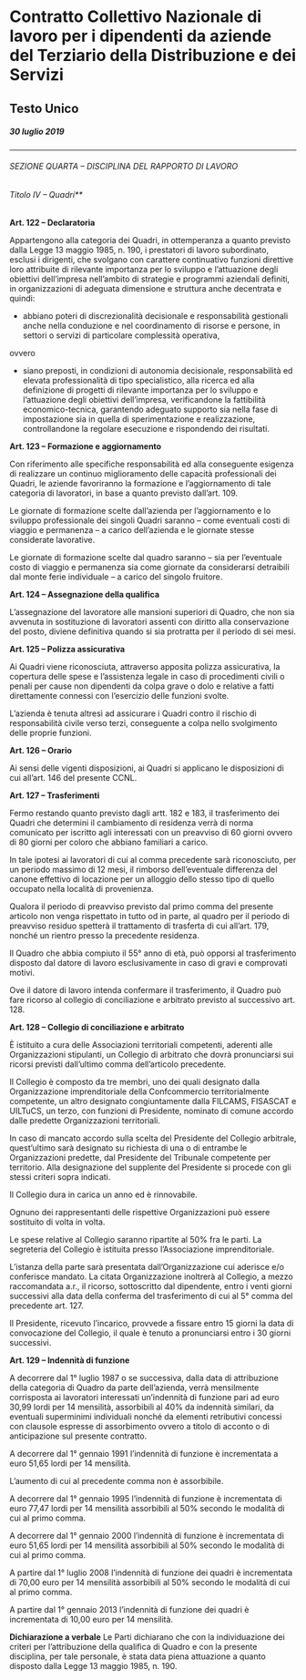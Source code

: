 # Contratto Collettivo Nazionale di lavoro per i dipendenti da aziende del Terziario della Distribuzione e dei Servizi

## Testo Unico

##### 30 luglio 2019


-----


###### SEZIONE QUARTA – DISCIPLINA DEL RAPPORTO DI LAVORO

###### Titolo IV – Quadri**

**Art. 122 – Declaratoria**

Appartengono alla categoria dei Quadri, in ottemperanza a quanto previsto dalla
Legge 13 maggio 1985, n. 190, i prestatori di lavoro subordinato, esclusi i dirigenti,
che svolgano con carattere continuativo funzioni direttive loro attribuite di rilevante
importanza per lo sviluppo e l’attuazione degli obiettivi dell’impresa nell’ambito di
strategie e programmi aziendali definiti, in organizzazioni di adeguata dimensione e
struttura anche decentrata e quindi:

- abbiano poteri di discrezionalità decisionale e responsabilità gestionali anche
nella conduzione e nel coordinamento di risorse e persone, in settori o servizi
di particolare complessità operativa,

ovvero

- siano preposti, in condizioni di autonomia decisionale, responsabilità ed elevata professionalità di tipo specialistico, alla ricerca ed alla definizione di progetti
di rilevante importanza per lo sviluppo e l’attuazione degli obiettivi dell’impresa, verificandone la fattibilità economico-tecnica, garantendo adeguato supporto sia nella fase di impostazione sia in quella di sperimentazione e realizzazione,
controllandone la regolare esecuzione e rispondendo dei risultati.


**Art. 123 – Formazione e aggiornamento**

Con riferimento alle specifiche responsabilità ed alla conseguente esigenza di realizzare un continuo miglioramento delle capacità professionali dei Quadri, le aziende
favoriranno la formazione e l’aggiornamento di tale categoria di lavoratori, in base a
quanto previsto dall’art. 109.

Le giornate di formazione scelte dall’azienda per l’aggiornamento e lo sviluppo professionale dei singoli Quadri saranno – come eventuali costi di viaggio e permanenza
– a carico dell’azienda e le giornate stesse considerate lavorative.

Le giornate di formazione scelte dal quadro saranno – sia per l’eventuale costo di
viaggio e permanenza sia come giornate da considerarsi detraibili dal monte ferie
individuale – a carico del singolo fruitore.

**Art. 124 – Assegnazione della qualifica**

L’assegnazione del lavoratore alle mansioni superiori di Quadro, che non sia avvenuta
in sostituzione di lavoratori assenti con diritto alla conservazione del posto, diviene
definitiva quando si sia protratta per il periodo di sei mesi.

**Art. 125 – Polizza assicurativa**

Ai Quadri viene riconosciuta, attraverso apposita polizza assicurativa, la copertura
delle spese e l’assistenza legale in caso di procedimenti civili o penali per cause non
dipendenti da colpa grave o dolo e relative a fatti direttamente connessi con l’esercizio delle funzioni svolte.

L’azienda è tenuta altresì ad assicurare i Quadri contro il rischio di responsabilità
civile verso terzi, conseguente a colpa nello svolgimento delle proprie funzioni.

**Art. 126 – Orario**

Ai sensi delle vigenti disposizioni, ai Quadri si applicano le disposizioni di cui all’art. 146 del presente CCNL.


**Art. 127 – Trasferimenti**

Fermo restando quanto previsto dagli artt. 182 e 183, il trasferimento dei Quadri che
determini il cambiamento di residenza verrà di norma comunicato per iscritto agli
interessati con un preavviso di 60 giorni ovvero di 80 giorni per coloro che abbiano
familiari a carico.

In tale ipotesi ai lavoratori di cui al comma precedente sarà riconosciuto, per un periodo
massimo di 12 mesi, il rimborso dell’eventuale differenza del canone effettivo di locazione per un alloggio dello stesso tipo di quello occupato nella località di provenienza.

Qualora il periodo di preavviso previsto dal primo comma del presente articolo non
venga rispettato in tutto od in parte, al quadro per il periodo di preavviso residuo
spetterà il trattamento di trasferta di cui all’art. 179, nonché un rientro presso la precedente residenza.

Il Quadro che abbia compiuto il 55° anno di età, può opporsi al trasferimento disposto dal datore di lavoro esclusivamente in caso di gravi e comprovati motivi.

Ove il datore di lavoro intenda confermare il trasferimento, il Quadro può fare ricorso al collegio di conciliazione e arbitrato previsto al successivo art. 128.

**Art. 128 – Collegio di conciliazione e arbitrato**

È istituito a cura delle Associazioni territoriali competenti, aderenti alle
Organizzazioni stipulanti, un Collegio di arbitrato che dovrà pronunciarsi sui
ricorsi previsti dall’ultimo comma dell’articolo precedente.

Il Collegio è composto da tre membri, uno dei quali designato dalla Organizzazione
imprenditoriale della Confcommercio territorialmente competente, un altro
designato congiuntamente dalla FILCAMS, FISASCAT e UILTuCS, un terzo, con
funzioni di Presidente, nominato di comune accordo dalle predette Organizzazioni
territoriali.

In caso di mancato accordo sulla scelta del Presidente del Collegio arbitrale,
quest’ultimo sarà designato su richiesta di una o di entrambe le Organizzazioni predette, dal Presidente del Tribunale competente per territorio. Alla designazione
del supplente del Presidente si procede con gli stessi criteri sopra indicati.

Il Collegio dura in carica un anno ed è rinnovabile.

Ognuno dei rappresentanti delle rispettive Organizzazioni può essere sostituito di
volta in volta.

Le spese relative al Collegio saranno ripartite al 50% fra le parti. La segreteria del
Collegio è istituita presso l’Associazione imprenditoriale.

L’istanza della parte sarà presentata dall’Organizzazione cui aderisce e/o conferisce
mandato. La citata Organizzazione inoltrerà al Collegio, a mezzo raccomandata
a.r., il ricorso, sottoscritto dal dipendente, entro i venti giorni successivi alla data
della conferma del trasferimento di cui al 5° comma del precedente art. 127.

Il Presidente, ricevuto l’incarico, provvede a fissare entro 15 giorni la data di
convocazione del Collegio, il quale è tenuto a pronunciarsi entro i 30 giorni successivi.

**Art. 129 – Indennità di funzione**

A decorrere dal 1° luglio 1987 o se successiva, dalla data di attribuzione della categoria di Quadro da parte dell’azienda, verrà mensilmente corrisposta ai lavoratori
interessati un’indennità di funzione pari ad euro 30,99 lordi per 14 mensilità, assorbibili al 40% da indennità similari, da eventuali superminimi individuali nonché da
elementi retributivi concessi con clausole espresse di assorbimento ovvero a titolo di
acconto o di anticipazione sul presente contratto.

A decorrere dal 1° gennaio 1991 l’indennità di funzione è incrementata a euro 51,65
lordi per 14 mensilità.

L’aumento di cui al precedente comma non è assorbibile.

A decorrere dal 1° gennaio 1995 l’indennità di funzione è incrementata di euro 77,47
lordi per 14 mensilità assorbibili al 50% secondo le modalità di cui al primo comma.

A decorrere dal 1° gennaio 2000 l’indennità di funzione è incrementata di euro 51,65
lordi per 14 mensilità assorbibili al 50% secondo le modalità di cui al primo comma.

A partire dal 1° luglio 2008 l’indennità di funzione dei quadri è incrementata di 70,00
euro per 14 mensilità assorbibili al 50% secondo le modalità di cui al primo comma.

A partire dal 1° gennaio 2013 l’indennità di funzione dei quadri è incrementata di
10,00 euro per 14 mensilità.

**Dichiarazione a verbale**
Le Parti dichiarano che con la individuazione dei criteri per l’attribuzione della qualifica di Quadro e con la presente disciplina, per tale personale, è stata data piena
attuazione a quanto disposto dalla Legge 13 maggio 1985, n. 190.

